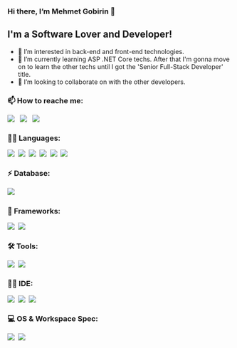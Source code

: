 ### Hi there, I’m Mehmet Gobirin 👋
## I'm a Software Lover and Developer!

- 👀 I’m interested in back-end and front-end technologies.
- 🌱 I’m currently learning ASP .NET Core techs. After that I'm gonna move on to learn the other techs until I got the 'Senior Full-Stack Developer' title. 
- 💞️ I’m looking to collaborate on with the other developers.

### 📫 How to reache me:
[<img src = "https://img.shields.io/badge/LinkedIn-0077B5?style=for-the-badge&logo=linkedin&logoColor=white" />](https://www.linkedin.com/in/mehmet-gobirin-tanırğan) &nbsp;
[<img src = "https://img.shields.io/badge/Gmail-D14836?style=for-the-badge&logo=gmail&logoColor=white" />](https://mail.google.com/mail/view=cm&fs=1&to=mehmet.g.tanirgan@gmail.com) &nbsp;
[<img src = "https://img.shields.io/badge/-Hackerrank-2EC866?style=for-the-badge&logo=HackerRank&logoColor=white" />](https://www.hackerrank.com/mehmetgtanirgan)

### 👩‍💻 Languages:
<img src = "https://img.shields.io/badge/C-00599C?style=for-the-badge&logo=c&logoColor=white" />&nbsp;
<img src = "https://img.shields.io/badge/C%2B%2B-00599C?style=for-the-badge&logo=c%2B%2B&logoColor=white" />&nbsp;
<img src = "https://img.shields.io/badge/C%23-239120?style=for-the-badge&logo=c-sharp&logoColor=white" />&nbsp;
<img src = "https://img.shields.io/badge/HTML5-E34F26?style=for-the-badge&logo=html5&logoColor=white" />&nbsp;
<img src = "https://img.shields.io/badge/CSS3-1572B6?style=for-the-badge&logo=css3&logoColor=white" />&nbsp;
<img src = "https://img.shields.io/badge/JavaScript-F7DF1E?style=for-the-badge&logo=javascript&logoColor=black" />&nbsp;

### ⚡ Database:
<img src = "https://img.shields.io/badge/Microsoft%20SQL%20Sever-CC2927?style=for-the-badge&logo=microsoft%20sql%20server&logoColor=white" />&nbsp;

### 🚀 Frameworks:
<img src = "https://img.shields.io/badge/.NET-512BD4?style=for-the-badge&logo=dotnet&logoColor=white" />&nbsp;
<img src = "https://img.shields.io/badge/Bootstrap-563D7C?style=for-the-badge&logo=bootstrap&logoColor=white" />&nbsp;

### 🛠️ Tools:
<img src = "https://img.shields.io/badge/Git-F05032?style=for-the-badge&logo=git&logoColor=white" />&nbsp;
<img src = "https://img.shields.io/badge/Postman-FF6C37?style=for-the-badge&logo=Postman&logoColor=white" />&nbsp;

### 👩‍💻 IDE:
<img src = "https://img.shields.io/badge/Visual_Studio-5C2D91?style=for-the-badge&logo=visual%20studio&logoColor=white" />&nbsp;
<img src = "https://img.shields.io/badge/Visual_Studio_Code-0078D4?style=for-the-badge&logo=visual%20studio%20code&logoColor=white" />&nbsp;
<img src = "https://img.shields.io/badge/Arduino_IDE-00979D?style=for-the-badge&logo=arduino&logoColor=white" />&nbsp;

### 💻 OS & Workspace Spec:
<img src = "https://img.shields.io/badge/Windows-0078D6?style=for-the-badge&logo=windows&logoColor=white" />&nbsp;
<img src = "https://img.shields.io/badge/AMD-ED1C24?style=for-the-badge&logo=amd&logoColor=white" />&nbsp;




<!---
MehmetGobirinTanirgan/MehmetGobirinTanirgan is a ✨ special ✨ repository because its `README.md` (this file) appears on your GitHub profile.
You can click the Preview link to take a look at your changes.
--->
